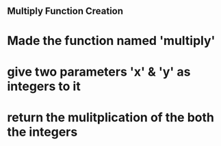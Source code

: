 ## Multiply Function Creation
# Made the function named 'multiply' 
# give two parameters 'x' & 'y' as integers to it 
# return the mulitplication of the both the integers
